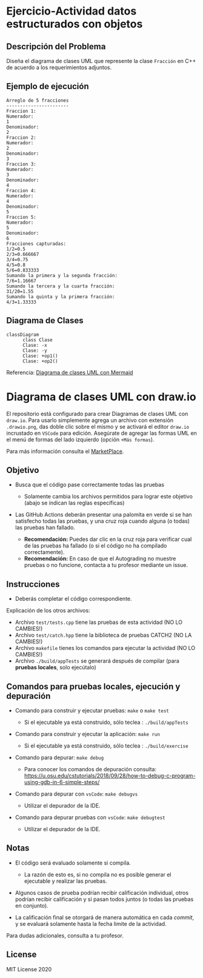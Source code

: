 # Ejercicio-Actividad datos estructurados con objetos

## Descripción del Problema

Diseña el diagrama de clases UML que represente la clase ```Fracción``` en C++ de acuerdo a los requerimientos adjuntos.

## Ejemplo de ejecución

```
Arreglo de 5 fracciones
-----------------------
Fraccion 1:
Numerador:
1
Denominador:
2
Fraccion 2:
Numerador:
2
Denominador:
3
Fraccion 3:
Numerador:
3
Denominador:
4
Fraccion 4:
Numerador:
4
Denominador:
5
Fraccion 5:
Numerador:
5
Denominador:
6
Fracciones capturadas:
1/2=0.5
2/3=0.666667
3/4=0.75
4/5=0.8
5/6=0.833333
Sumando la primera y la segunda fracción:
7/6=1.16667
Sumando la tercera y la cuarta fracción:
31/20=1.55
Sumando la quinta y la primera fracción:
4/3=1.33333
```

## Diagrama de Clases

```mermaid
classDiagram
      class Clase
      Clase: -x
      Clase: -y
      Clase: +op1()
      Clase: +op2()
```
Referencia: [Diagrama de clases UML con Mermaid](https://mermaid.js.org/syntax/classDiagram.html)

# Diagrama de clases UML con draw.io

El repositorio está configurado para crear Diagramas de clases UML con ```draw.io```. Para usarlo simplemente agrega un archivo con extensión ```.drawio.png```, das doble clic sobre el mismo y se activará el editor ```draw.io``` incrustado en ```VSCode``` para edición. Asegúrate de agregar las formas UML en el menú de formas del lado izquierdo (opción ```+Más formas```).

Para más información consulta el [MarketPlace](https://marketplace.visualstudio.com/items?itemName=hediet.vscode-drawio).

## Objetivo

- Busca que el código pase correctamente todas las pruebas
   * Solamente cambia los archivos permitidos para lograr este objetivo (abajo se indican las reglas específicas)
   
- Las GitHub Actions deberán presentar una palomita en verde si se han satisfecho todas las pruebas, y una cruz roja cuando alguna (o todas) las pruebas han fallado.
   * **Recomendación:** Puedes dar clic en la cruz roja para verificar cual de las pruebas ha fallado (o si el código no ha compilado correctamente).
   * **Recomendación:** En caso de que el Autograding no muestre pruebas o no funcione, contacta a tu profesor mediante un issue.

## Instrucciones

- Deberás completar el código correspondiente.

Explicación de los otros archivos:

- Archivo `test/tests.cpp` tiene las pruebas de esta actividad (NO LO CAMBIES!)
- Archivo `test/catch.hpp` tiene la biblioteca de pruebas  CATCH2 (NO LA CAMBIES!)
- Archivo `makefile` tienes los comandos para ejecutar la actividad (NO LO CAMBIES!)
- Archivo  `./build/appTests` se generará después de compilar (para **pruebas locales**, solo ejecútalo)

## Comandos para pruebas locales, ejecución y depuración

- Comando para construir y ejecutar pruebas: `make` o `make test`
    * Si el ejecutable ya está construido, sólo teclea : `./build/appTests`

- Comando para construir y ejecutar la aplicación: `make run` 
    * Si el ejecutable ya está construido, sólo teclea : `./build/exercise`

- Comando para depurar: `make debug`
    * Para conocer los comandos de depuración consulta:
     https://u.osu.edu/cstutorials/2018/09/28/how-to-debug-c-program-using-gdb-in-6-simple-steps/
     
- Comando para depurar con `vsCode`: `make debugvs` 
    * Utilizar el depurador de la IDE.
      
- Comando para depurar pruebas con `vsCode`: `make debugtest` 
    * Utilizar el depurador de la IDE.

## Notas

- El código será evaluado solamente si compila.
   * La razón de esto es, si no compila no es posible generar el ejecutable y realizar las pruebas.

- Algunos casos de prueba podrían recibir calificación individual, otros podrían recibir calificación y si pasan todos juntos (o todas las pruebas en conjunto).

- La calificación final se otorgará de manera automática en cada *commit*, y se evaluará solamente hasta la fecha limite de la actividad.

Para dudas adicionales, consulta a tu profesor.

## License

MIT License 2020
